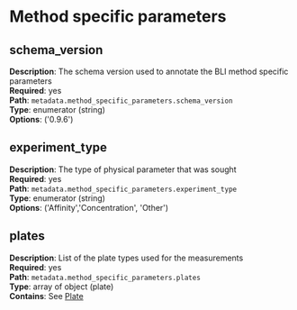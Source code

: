 # Method specific parameters

## schema_version 

**Description**: The schema version used to annotate the BLI method specific parameters <br/> 
**Required**: yes <br/>
**Path**: `metadata.method_specific_parameters.schema_version` <br/>
**Type**: enumerator (string) <br/>
**Options**: ('0.9.6') <br/>

## experiment_type 

**Description**: The type of physical parameter that was sought <br/> 
**Required**: yes <br/>
**Path**: `metadata.method_specific_parameters.experiment_type` <br/>
**Type**: enumerator (string) <br/>
**Options**: ('Affinity','Concentration', 'Other') <br/>

## plates 

**Description**: List of the plate types used for the measurements <br/> 
**Required**: yes <br/>
**Path**: `metadata.method_specific_parameters.plates` <br/>
**Type**: array of object (plate) <br/>
**Contains**: See [Plate](plate.md) <br/>
